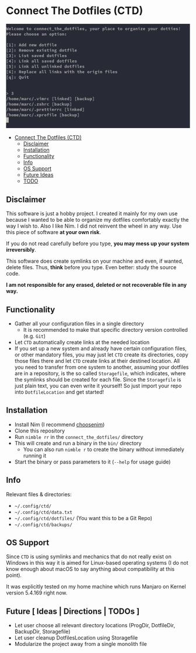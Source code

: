 # Connect The Dotfiles (CTD)

<div align="center">
<img src="https://github.com/Smarcy/connect_the_dotfiles/blob/master/assets/introMenu.png">
</div>

- [Connect The Dotfiles (CTD)](#connect-the-dotfiles--ctd-)
  * [Disclaimer](#disclaimer)
  * [Installation](#installation)
  * [Functionality](#functionality)
  * [Info](#info)
  * [OS Support](#os-support)
  * [Future Ideas](#future-ideas)
  * [TODO](#todo)

## Disclaimer

This software is just a hobby project. I created it mainly for my own use because
I wanted to be able to organize my dotfiles comfortably exactly the way I wish to. Also I like Nim.
I did not reinvent the wheel in any way.
Use this piece of software **at your own risk**.

If you do not read carefully before you type, **you may mess up your system irreversibly**.

This software does create symlinks on your machine and even, if wanted, delete files.
Thus, **think** before you type. Even better: study the source code.

**I am not responsible for any erased, deleted or not recoverable file in any way.**

## Functionality

- Gather all your configuration files in a single directory
  - It is recommended to make that specific directory version controlled (e.g. `Git`)
- Let `CTD` automatically create links at the needed location
- If you set up a new system and already have certain configuration files,
  or other mandatory files, you may just let `CTD` create its directories,
  copy those files there and let `CTD` create links at their destined location.
  All you need to transfer from one system to another, assuming your dotfiles
  are in a repository, is the so called `Storagefile`, which indicates, where
  the symlinks should be created for each file. Since the `Storagefile` is just plain text,
  you can even write it yourself! So just import your repo into `DotfileLocation`
  and get started!

## Installation

* Install Nim (I recommend [choosenim](https://github.com/dom96/choosenim))
* Clone this repository
* Run `nimble rr` in the `connect_the_dotfiles/` directory
* This will create and run a binary in the `bin/` directory
  * You can also run `nimble r` to create the binary without immediately running it
* Start the binary or pass parameters to it (`--help` for usage guide)

## Info

Relevant files & directories:

* `~/.config/ctd/`
* `~/.config/ctd/data.txt`
* `~/.config/ctd/dotfiles/` (You want this to be a Git Repo)
* `~/.config/ctd/backups/`

## OS Support

Since `CTD` is using symlinks and mechanics that do not really exist on
Windows in this way it is aimed for Linux-based operating systems (I do not know
enough about macOS to say anything about compatibility at this point).

It was explicitly tested on my home machine which runs Manjaro on
Kernel version 5.4.169 right now.

## Future [ Ideas | Directions | TODOs ]

- Let user choose all relevant directory locations (ProgDir, DotfileDir, BackupDir, Storagefile)
- Let user cleanup DotfilesLocation using Storagefile
- Modularize the project away from a single monolith file

